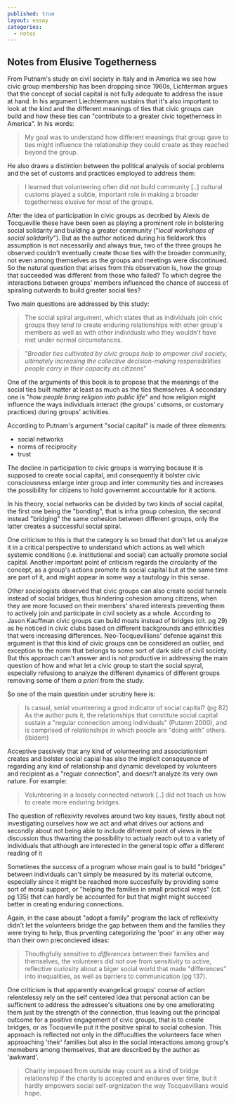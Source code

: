 ```yaml
---
published: true
layout: essay
categories:
  - notes
---
```

## Notes from Elusive Togetherness

From Putnam's study on civil society in Italy and in America we see how civic group membership has been dropping since 1960s, Lichterman argues that the concept of social capital is not fully adequate to address the issue at hand. In his argument Liechtermann sustains that it's also important to look at the kind and the different meanings of ties that civic groups can build and how these ties can "contribute to a greater civic togetherness in America". In his words: 
> My goal was to understand how different meanings that group gave to ties might influence the relationship they could create as they reached beyond the group.

He also draws a distintion between the political analysis of social problems and the set of customs and practices employed to address them:
> I learned that volunteering often did not build community [..] cultural customs played a subtle, important role in making a broader togetherness elusive for most of the groups.

After the idea of participation in civic groups as decribed by Alexis de Tocqueville these have been seen as playing a prominent role in bolstering social solidarity and building a greater community ("*local workshops of social solidarity*"). But as the author noticed during his fieldwork this assumption is not necessarily and always true, two of the three groups he observed couldn't eventually create those ties with the broader community, not even among themselves as the groups and meetings were discontinued. So the natural question that arises from this observation is, how the group that succeeded was different from those who failed? To which degree the interactions between groups' members influenced the chance of success of spiraling outwards to build greater social ties?

Two main questions are addressed by this study: 

> The social spiral argument, which states that as individuals join civic groups they *tend to* create enduring relationships with other group's members as well as with other individuals who they wouldn't have met under normal circumstances.

> "*Broader ties cultivated by civic groups help to empower civil society, ultimately increasing the collective decision-making responsibilities people carry in their capacity as citizens*" 

One of the arguments of this book is to propose that the meanings of the social ties built matter at least as much as the ties themselves. A secondary one is "*how people bring religion into public life*" and how religion might influence the ways individuals interact (the groups' cutsoms, or customary practices) during groups' activities.

According to Putnam's argument "social capital" is made of three elements:
- social networks
- norms of reciprocity
- trust

The decline in participation to civic groups is worrying because it is supposed to create social capital, and consequently it bolster civic consciousness enlarge inter group and inter community ties and increases the possibility for citizens to hold governemnt accountable for it actions.

In his theory, social networks can be divided by two kinds of social capital, the first one being the "bonding", that is infra group cohesion, the second instead "bridging" the same cohesion between different groups, only the latter creates a successful social spiral.

One criticism to this is that the category is so broad that don't let us analyze it in a critical perspective to understand which actions as well which systemic conditions (i.e. institutional and social) can actually promote social capital. Another important point of criticism regards the circularity of the concept, as a group's actions promote its social capital but at the same time are part of it, and might appear in some way a tautology in this sense.

Other sociologists observed that civic groups can also create social tunnels instead of social bridges, thus hindering cohesion among citizens, when they are more focused on their members' shared interests preventing them to actively join and participate in civil society as a whole. According to Jason Kauffman civic groups can build moats instead of bridges (cit. pg 29) as he noticed in civic clubs based on different backgrounds and ethnicities that were increasing differences. Neo-Tocquevillians' defense against this argument is that this kind of civic groups can be considered an outlier, and exception to the norm that belongs to some sort of dark side of civil society. But this approach can't answer and is not productive in addressing the main question of how and what let a civic group to start the social spyral, especially refusiong to analyze the different dynamics of different groups removing some of them *a priori* from the study.

So one of the main question under scrutiny here is:
>Is casual, serial vounteering a good indicator of social capital? (pg 82)
As the author puts it,
>the relationships that constitute social capital sustain a "regular connection among individuals" (Putanm 2000), and is comprised of relationships in which people are "doing with" others. (ibidem)

Acceptive passively that any kind of volunteering and associationism creates and bolster social capial has also the implicit consqeuence of regarding any kind of relationship and dynamic developed by volunteers and recipient as a "reguar connection", and doesn't analyze its very own nature. For example:
>Volunteering in a loosely connected network [..] did not teach us how to create more enduring bridges.

The question of reflexivity revolves around two key issues, firstly about not investigating ourselves how we act and what drives our actions and secondly about not being able to include difrerent point of views in the discussion thus thwarting the possibility to actualy reach out to a variety of individuals that although are interested in the general topic offer a different reading of it 

Sometimes the success of a program whose main goal is to build "bridges" between individuals can't simply be measured by its material outcome, especially since it might be reached more succesfully by providing some sort of moral support, or "helping the families in small practical ways" (cit. pg 135) that can hardly be accounted for but that might might succeed better in creating enduring connections.

Again, in the case aboupt "adopt a family" program the lack of reflexivity didn't let the volunteers bridge the gap between them and the families they were trying to help, thus prventing categorizing the 'poor' in any other way than their own preconcieved ideas:
> Thouthgfully sensitive to *differences* between their families and themselves, the volunteers did not ove from sensitivity to active, reflective curiosity about a biger social world that made "differences" into inequalities, as well as barriers to communication (pg 137).

One criticism is that apparently evangelical groups' course of action relentelessy rely on the self centered idea that personal action can be sufficnent to address the adressee's situations one by one ameliorating them just by the strength of the connection, thus leaving out the principal outcome for a positive engagement of civic groups, that is to create bridges, or as Tocqueville put it the positive spiral to social cohesion. This approach is reflected not only in the diffuculties the volunteers face when approaching 'their' families but also in the social interactions among group's memebers among themselves, that are described by the author as 'awkward'.

>Charity imposed from outside may count as a kind of bridge relationship if the charity is accepted and endures over time, but it hardly empowers social self-orgnization the way Tocquevillians would hope.
